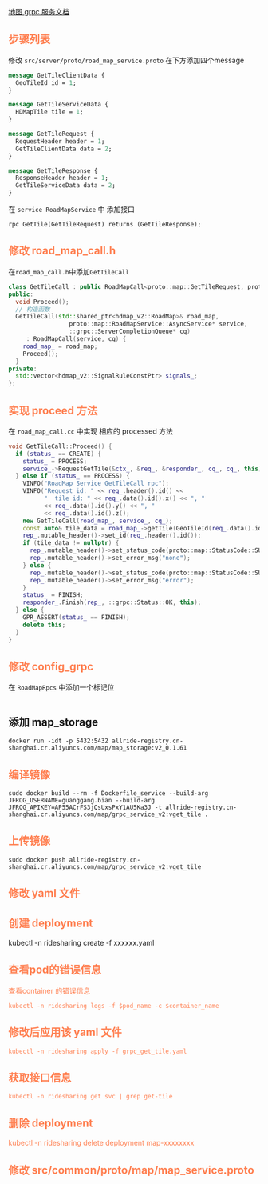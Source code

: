 [地图 grpc 服务文档](https://allride.yuque.com/xgdyp5/gzgih4/hdo473)

## <font color=coral>步骤列表</font>
修改 `src/server/proto/road_map_service.proto` 在下方添加四个message
```protobuf
message GetTileClientData {
  GeoTileId id = 1;
}

message GetTileServiceData {
  HDMapTile tile = 1;
}

message GetTileRequest {
  RequestHeader header = 1;
  GetTileClientData data = 2;
}

message GetTileResponse {
  ResponseHeader header = 1;
  GetTileServiceData data = 2;
}
```
在 `service RoadMapService` 中 添加接口
```
rpc GetTile(GetTileRequest) returns (GetTileResponse);
```

## <font color=coral>修改 road_map_call.h </font>
在`road_map_call.h`中添加`GetTileCall`
```cpp
class GetTileCall : public RoadMapCall<proto::map::GetTileRequest, proto::map::GetTileResponse> {
public:
  void Proceed();
  // 构造函数
  GetTileCall(std::shared_ptr<hdmap_v2::RoadMap>& road_map,
                 proto::map::RoadMapService::AsyncService* service, 
                 ::grpc::ServerCompletionQueue* cq)
     : RoadMapCall(service, cq) {
    road_map_ = road_map;
    Proceed();
  }
private:
  std::vector<hdmap_v2::SignalRuleConstPtr> signals_;
};
```
## <font color=coral>实现 proceed 方法 </font>
在 `road_map_call.cc` 中实现 相应的 processed 方法
```cpp
void GetTileCall::Proceed() {
  if (status_ == CREATE) {
    status_ = PROCESS;
    service_->RequestGetTile(&ctx_, &req_, &responder_, cq_, cq_, this);
  } else if (status_ == PROCESS) {
    VINFO("RoadMap Service GetTileCall rpc");
    VINFO("Request id: " << req_.header().id() << 
          "  tile id: " << req_.data().id().x() << ", "
          << req_.data().id().y() << ", "
          << req_.data().id().z();
    new GetTileCall(road_map_, service_, cq_);
    const auto& tile_data = road_map_->getTile(GeoTileId(req_.data().id().x(),req_.data().id().y(),req_.data().id().z()));
    rep_.mutable_header()->set_id(req_.header().id());
    if (tile_data != nullptr) {
      rep_.mutable_header()->set_status_code(proto::map::StatusCode::SUCCESS);
      rep_.mutable_header()->set_error_msg("none");
    } else {
      rep_.mutable_header()->set_status_code(proto::map::StatusCode::SUCCESS);
      rep_.mutable_header()->set_error_msg("error");
    }
    status_ = FINISH;
    responder_.Finish(rep_, ::grpc::Status::OK, this);
  } else {
    GPR_ASSERT(status_ == FINISH);
    delete this;
  }
}
```

## <font color=coral>修改 config_grpc </font>
在 `RoadMapRpcs` 中添加一个标记位
```

```
## 添加 map_storage
```
docker run -idt -p 5432:5432 allride-registry.cn-shanghai.cr.aliyuncs.com/map/map_storage:v2_0.1.61
```
## <font color=coral>编译镜像 </font>
```
sudo docker build --rm -f Dockerfile_service --build-arg JFROG_USERNAME=guanggang.bian --build-arg JFROG_APIKEY=AP55ACrFS3jQsUxsPxY1AU5Ka3J -t allride-registry.cn-shanghai.cr.aliyuncs.com/map/grpc_service_v2:vget_tile .
```
## <font color=coral>上传镜像</font>
```
sudo docker push allride-registry.cn-shanghai.cr.aliyuncs.com/map/grpc_service_v2:vget_tile 
```

## <font color=coral>修改 yaml 文件</font>

## <font color=coral>创建 deployment</font>
kubectl -n ridesharing create -f xxxxxx.yaml

## <font color=coral> 查看pod的错误信息 <font>
查看container 的错误信息
```
kubectl -n ridesharing logs -f $pod_name -c $container_name
```

## <font color=coral> 修改后应用该 yaml 文件 </font>
```
kubectl -n ridesharing apply -f grpc_get_tile.yaml
```

## <font color=coral> 获取接口信息 </font>
```
kubectl -n ridesharing get svc | grep get-tile
```
## <font color=coral> 删除 deployment </font>
 kubectl -n ridesharing delete deployment map-xxxxxxxx

## 修改 src/common/proto/map/map_service.proto 